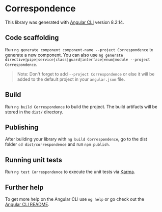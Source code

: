 # Correspondence

This library was generated with [Angular CLI](https://github.com/angular/angular-cli) version 8.2.14.

## Code scaffolding

Run `ng generate component component-name --project Correspondence` to generate a new component. You can also use `ng generate directive|pipe|service|class|guard|interface|enum|module --project Correspondence`.
> Note: Don't forget to add `--project Correspondence` or else it will be added to the default project in your `angular.json` file. 

## Build

Run `ng build Correspondence` to build the project. The build artifacts will be stored in the `dist/` directory.

## Publishing

After building your library with `ng build Correspondence`, go to the dist folder `cd dist/correspondence` and run `npm publish`.

## Running unit tests

Run `ng test Correspondence` to execute the unit tests via [Karma](https://karma-runner.github.io).

## Further help

To get more help on the Angular CLI use `ng help` or go check out the [Angular CLI README](https://github.com/angular/angular-cli/blob/master/README.md).
